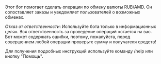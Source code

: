Этот бот помогает сделать операции по обмену валюты RUB/AMD. Он сопоставляет заказы и уведомляет пользователей о возможных обменах.

*Отказ от ответственности*: Используйте бота только в информационных целях. Вся ответственность за проведение операций остается на вас. Бот может содержать ошибки, поэтому, пожалуйста, перед совершением любой операции проверьте сумму и получателя средств!

Для получения подробных инструкций используйте команду /help или кнопку "Помощь".

